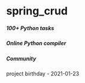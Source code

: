 # spring_crud

##### 100+ Python tasks
##### Online Python compiler
##### Community

project birthday - 2021-01-23